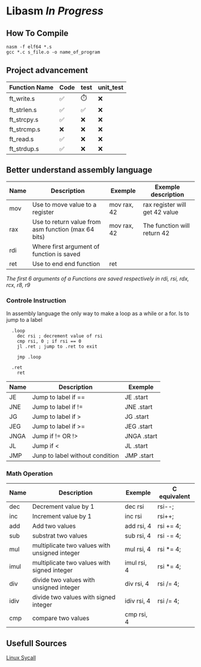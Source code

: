 # Libasm *In Progress*


## How To Compile
```shell
nasm -f elf64 *.s 
gcc *.c s_file.o -o name_of_program
```
## Project advancement

Function Name | Code | test | unit_test
------------- | ---- | ---- | ---------
ft_write.s | :white_check_mark: | :stopwatch: | :x:
ft_strlen.s | :white_check_mark: | :white_check_mark: | :x:
ft_strcpy.s | :white_check_mark: | :x: | :x:
ft_strcmp.s | :x: | :x: | :x:
ft_read.s | :white_check_mark: | :x: | :x:
ft_strdup.s | :white_check_mark: | :x: | :x:

## Better understand assembly language

Name | Description | Exemple | Exemple description
---- | ----------- | ------- | -------------------
mov | Use to move value to a register | mov rax, 42 | rax register will get 42 value
rax | Use to return value from asm function (max 64 bits) | mov rax, 42 | The function will return 42
rdi | Where first argument of function is saved | 
ret | Use to end end function | ret | 

*The first 6 arguments of a Functions are saved respectively in rdi, rsi, rdx, rcx, r8, r9*
### Controle Instruction

In assembly language the only way to make a loop as a while or a for. Is to jump to a label
```assembly
  .loop
    dec rsi ; decrement value of rsi
    cmp rsi, 0 ; if rsi == 0
    jl .ret ; jump to .ret to exit
    
    jmp .loop
  
  .ret
    ret
```

Name | Description | Exemple
---- | ----------- | -------
JE | Jump to label if == | JE .start
JNE | Jump to label if != | JNE .start
JG | Jump to label if > | JG .start
JEG | Jump to label if >= | JEG .start
JNGA | Jump if != OR !> | JNGA .start
JL | Jump if < | JL .start
JMP | Junp to label without condition | JMP .start

### Math Operation
Name | Description | Exemple | C equivalent
---- | ----------- | ------- | -------------------
dec | Decrement value by 1 | dec rsi | rsi--;
inc | Increment value by 1 | inc rsi | rsi++;
add | Add two values | add rsi, 4 | rsi += 4;
sub | substrat two values | sub rsi, 4 | rsi -= 4;
mul | multiplicate two values with unsigned integer | mul rsi, 4 | rsi *= 4;
imul | multiplicate two values with signed integer | imul rsi, 4 | rsi *= 4;
div | divide two values with unsigned integer | div rsi, 4 | rsi /= 4;
idiv | divide two values with signed integer | idiv rsi, 4 | rsi /= 4;
cmp | compare two values | cmp rsi, 4 |

## Usefull Sources
[Linux Sycall](https://blog.rchapman.org/posts/Linux_System_Call_Table_for_x86_64/)
